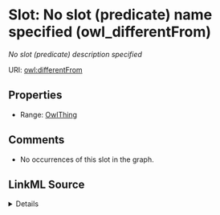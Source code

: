 

# Slot: No slot (predicate) name specified (owl_differentFrom)


_No slot (predicate) description specified_







URI: [owl:differentFrom](http://www.w3.org/2002/07/owl#differentFrom)



<!-- no inheritance hierarchy -->








## Properties

* Range: [OwlThing](../classes/OwlThing.md)





## Comments

* No occurrences of this slot in the graph.



## LinkML Source

<details>

```yaml
name: owl_differentFrom
description: No slot (predicate) description specified
title: No slot (predicate) name specified
comments:
- No occurrences of this slot in the graph.
from_schema: fio-kg
rank: 1000
domain: owl_Thing
slot_uri: owl:differentFrom
alias: owl_differentFrom
range: owl_Thing

```
</details>